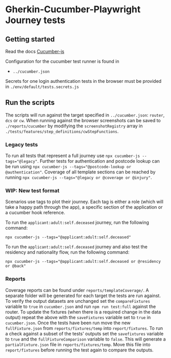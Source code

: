 # Gherkin-Cucumber-Playwright Journey tests

## Getting started

Read the docs [Cucumber-js](https://github.com/cucumber/cucumber-js/blob/main/docs/installation.md)

Configuration for the cucumber test runner is found in

-   `../cucumber.json`

Secrets for one login authentication tests in the browser must be provided in `./env/default/tests.secrets.js`

## Run the scripts

The scripts will run against the target specified in `../cucumber.json`: `router`, `dcs` or `cw`. When running against the browser screenshots can be saved to `./reports/cucumber` by modifying the `screenshotRegistry` array in `./tests/features/step_definitions/cwStepFunctions`.

### Legacy tests

To run all tests that represent a full journey use `npx cucumber-js --tags="@legacy"`. Further tests for authentication and postcode lookup can be run using `npx cucumber-js --tags="@postcode-lookup or @authentication"`. Coverage of all template sections can be reached by running `npx cucumber-js --tags="@legacy or @coverage or @injury"`.

### WIP: New test format

Scenarios use tags to plot their journey. Each tag is either a role (which will take a happy path through the app),
a specific section of the application or a cucumber hook reference.

To run the `applicant:adult:self.deceased` journey, run the following command:

`npx cucumber-js --tags="@applicant:adult:self.deceased"`

To run the `applicant:adult:self.deceased` journey and also test the residency and nationality flow, run the following command:

`npx cucumber-js --tags="@applicant:adult:self.deceased or @residency or @back"`

### Reports

Coverage reports can be found under `reports/templateCoverage/`. A separate folder will be generated for each target the tests are run against.
To verify the output datasets are unchanged set the `compareFixtures` variable to `true` in `cucumber.json` and run `npm run test:full` against the router.
To update the fixtures (when there is a required change in the data output) repeat the above with the `saveFixtures` variable set to `true` in `cucumber.json`. Once the tests have been run move the new `fullFixture.json` from `reports/fixtures/temp` into `report/fixtures`.
To run a check against a subset of the tests' outputs set the `savefixtures` variable to `true` and the `fullFixtureComparison` variable to `false`. This will generate a `partialFixture.json` file in `reports/fixtures/temp`. Move this file into `report/fixtures` before running the test again to compare the outputs.
